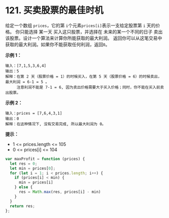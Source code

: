 # 121. 买卖股票的最佳时机

给定一个数组 `prices`，它的第 `i`个元素`prices[i]`表示一支给定股票第 `i` 天的价格。
你只能选择 某一天 买入这只股票，并选择在 未来的某一个不同的日子 卖出该股票。设计一个算法来计算你所能获取的最大利润。
返回你可以从这笔交易中获取的最大利润。如果你不能获取任何利润，返回`0`。

**示例 1：**

```
输入：[7,1,5,3,6,4]
输出：5
解释：在第 2 天（股票价格 = 1）的时候买入，在第 5 天（股票价格 = 6）的时候卖出，最大利润 = 6-1 = 5 。
     注意利润不能是 7-1 = 6, 因为卖出价格需要大于买入价格；同时，你不能在买入前卖出股票。
```

**示例 2：**

```
输入：prices = [7,6,4,3,1]
输出：0
解释：在这种情况下, 没有交易完成, 所以最大利润为 0。
```

**提示：**

- 1 <= prices.length <= 105
- 0 <= prices[i] <= 104

```javascript
var maxProfit = function (prices) {
  let res = 0;
  let min = prices[0];
  for (let i = 1; i < prices.length; i++) {
    if (prices[i] < min) {
      min = prices[i]
    } else {
      res = Math.max(res, prices[i] - min)
    }
  }
  return res;
};
```